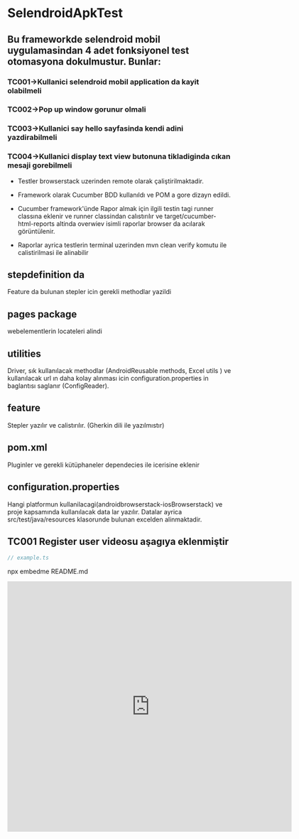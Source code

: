 # SelendroidApkTest

## Bu frameworkde selendroid mobil uygulamasindan 4 adet fonksiyonel test otomasyona dokulmustur. Bunlar: 

### TC001->Kullanici selendroid mobil application da kayit olabilmeli
### TC002->Pop up window gorunur olmali
### TC003->Kullanici say hello sayfasinda kendi adini yazdirabilmeli
### TC004->Kullanici display text view butonuna tikladiginda cıkan mesaji gorebilmeli

- Testler browserstack uzerinden remote olarak çaliştirilmaktadir.

- Framework olarak Cucumber BDD kullanıldı ve POM a gore dizayn edildi.

- Cucumber framework'ünde Rapor almak için ilgili testin tagi runner classına eklenir ve runner classindan calıstırılır ve target/cucumber-html-reports altinda overwiev isimli raporlar browser da acılarak görüntülenir.

- Raporlar ayrica testlerin terminal uzerinden mvn clean verify komutu ile calistirilmasi ile alinabilir

## stepdefinition da
Feature da bulunan stepler icin gerekli methodlar yazildi

## pages package
webelementlerin locateleri alindi

## utilities 
Driver, sık kullanılacak methodlar (AndroidReusable methods, Excel utils ) ve kullanılacak url ın daha kolay alınması icin configuration.properties
in baglantısı saglanır (ConfigReader).

## feature 
Stepler yazılır ve calistırılır. (Gherkin dili ile yazılmıstır)

## pom.xml 
Pluginler ve gerekli kütüphaneler dependecies ile icerisine eklenir

## configuration.properties
Hangi platformun kullanilacagi(androidbrowserstack-iosBrowserstack) ve proje kapsamında kullanılacak data lar yazılır. Datalar ayrica src/test/java/resources klasorunde bulunan excelden alinmaktadir.

## TC001 Register user videosu aşagıya eklenmiştir
```ts
// example.ts
```
npx embedme README.md
<iframe src="https://player.vimeo.com/video/751896648?h=ffbbf7a4e0" width="640" height="564" frameborder="0" allow="autoplay; fullscreen" allowfullscreen></iframe>


